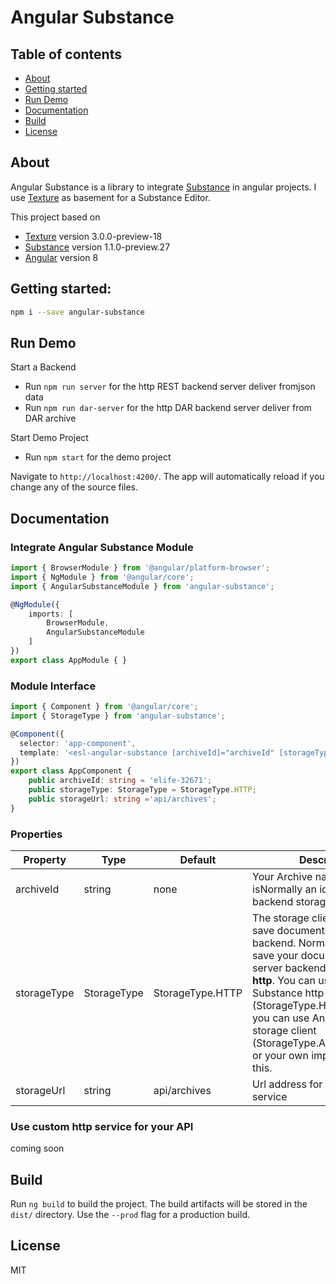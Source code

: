 # Angular Substance


## Table of contents

- [About](#about)
- [Getting started](#getting-started)
- [Run Demo](#run-demo)
- [Documentation](#documentation)
- [Build](#build)
- [License](#license)

## About

Angular Substance is a library to integrate [Substance](https://github.com/substance/substance) in angular projects. I use [Texture](https://github.com/substance/texture) as basement for a Substance Editor.

This project based on 
- [Texture](https://github.com/substance/texture) version 3.0.0-preview-18
- [Substance](https://github.com/substance/substance) version 1.1.0-preview.27
- [Angular](https://github.com/angular/angular) version 8

## Getting started:

```bash
npm i --save angular-substance
```

## Run Demo

Start a Backend
- Run `npm run server` for the http REST backend server deliver fromjson data
- Run `npm run dar-server` for the http DAR backend server deliver from DAR archive

Start Demo Project
- Run `npm start` for the demo project

Navigate to `http://localhost:4200/`. The app will automatically reload if you change any of the source files.

## Documentation

### Integrate Angular Substance Module

```typescript
import { BrowserModule } from '@angular/platform-browser';
import { NgModule } from '@angular/core';
import { AngularSubstanceModule } from 'angular-substance';

@NgModule({
    imports: [
        BrowserModule,
        AngularSubstanceModule
    ]
})
export class AppModule { }
```

### Module Interface

```typescript
import { Component } from '@angular/core';
import { StorageType } from 'angular-substance';

@Component({
  selector: 'app-component',
  template: '<esl-angular-substance [archiveId]="archiveId" [storageType]="storageType" [storageUrl]="storageUrl"></esl-angular-substance>'
})
export class AppComponent {
    public archiveId: string = 'elife-32671';
    public storageType: StorageType = StorageType.HTTP;
    public storageUrl: string ='api/archives';
}
```

### Properties

Property | Type | Default | Description
------------ | ------------- | ------------- | -------------
archiveId | string | none | Your Archive name. It isNormally an id to find in the backend storage.
storageType | StorageType | StorageType.HTTP | The storage client you use to save documents in the backend. Normally you want save your documents in a server backend sending over **http**. You can use the Substance http storage client (StorageType.HTTP), As well you can use Angular http storage client (StorageType.ANGULAR_HTTP) or your own implementation of this.
storageUrl | string | api/archives |Url address for your backend service

### Use custom http service for your API

coming soon

## Build

Run `ng build` to build the project. The build artifacts will be stored in the `dist/` directory. Use the `--prod` flag for a production build.

## License

MIT
